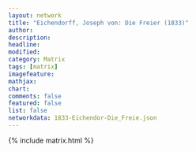 ```yaml
---
layout: network
title: "Eichendorff, Joseph von: Die Freier (1833)"
author:
description:
headline:
modified:
category: Matrix
tags: [matrix]
imagefeature: 
mathjax: 
chart: 
comments: false
featured: false
list: false
networkdata: 1833-Eichendor-Die_Freie.json
---
```

{% include matrix.html %}
